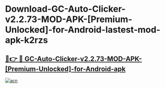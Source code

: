 # Download-GC-Auto-Clicker-v2.2.73-MOD-APK-[Premium-Unlocked]-for-Android-lastest-mod-apk-k2rzs

<h2><a href="https://apkcomod.com?title=GC-Auto-Clicker-v2.2.73-MOD-APK-[Premium-Unlocked]-for-Android">🔗👉 🔴 GC-Auto-Clicker-v2.2.73-MOD-APK-[Premium-Unlocked]-for-Android-apk </a></h2>

[![acn](https://github.com/user-attachments/assets/0f9c940e-d8b0-45ae-aac7-cd30a18b3e1c)](https://apkcomod.com?title=GC-Auto-Clicker-v2.2.73-MOD-APK-[Premium-Unlocked]-for-Android)

